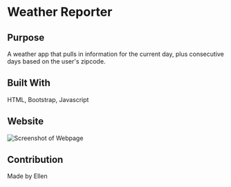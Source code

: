# Weather Reporter

## Purpose
A weather app that pulls in information for the current day, plus consecutive days based on the user's zipcode. 

## Built With
HTML, Bootstrap, Javascript

## Website
![Screenshot of Webpage](screenshot.png)

## Contribution 
Made by Ellen